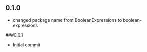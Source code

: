 ## 0.1.0

 - changed package name from BooleanExpressions to boolean-expressions

###0.0.1

- Initial commit